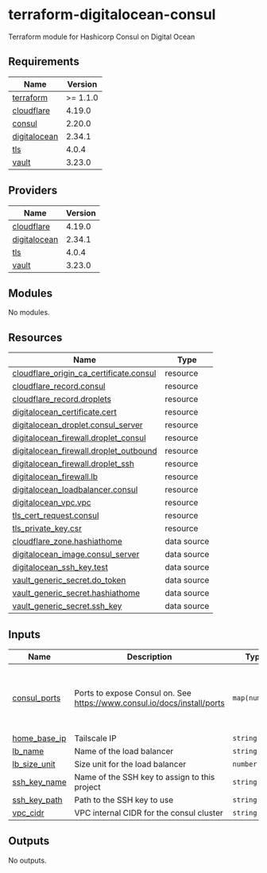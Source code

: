 # terraform-digitalocean-consul
Terraform module for Hashicorp Consul on Digital Ocean

<!-- BEGIN_TF_DOCS -->
## Requirements

| Name | Version |
|------|---------|
| <a name="requirement_terraform"></a> [terraform](#requirement\_terraform) | >= 1.1.0 |
| <a name="requirement_cloudflare"></a> [cloudflare](#requirement\_cloudflare) | 4.19.0 |
| <a name="requirement_consul"></a> [consul](#requirement\_consul) | 2.20.0 |
| <a name="requirement_digitalocean"></a> [digitalocean](#requirement\_digitalocean) | 2.34.1 |
| <a name="requirement_tls"></a> [tls](#requirement\_tls) | 4.0.4 |
| <a name="requirement_vault"></a> [vault](#requirement\_vault) | 3.23.0 |

## Providers

| Name | Version |
|------|---------|
| <a name="provider_cloudflare"></a> [cloudflare](#provider\_cloudflare) | 4.19.0 |
| <a name="provider_digitalocean"></a> [digitalocean](#provider\_digitalocean) | 2.34.1 |
| <a name="provider_tls"></a> [tls](#provider\_tls) | 4.0.4 |
| <a name="provider_vault"></a> [vault](#provider\_vault) | 3.23.0 |

## Modules

No modules.

## Resources

| Name | Type |
|------|------|
| [cloudflare_origin_ca_certificate.consul](https://registry.terraform.io/providers/cloudflare/cloudflare/4.19.0/docs/resources/origin_ca_certificate) | resource |
| [cloudflare_record.consul](https://registry.terraform.io/providers/cloudflare/cloudflare/4.19.0/docs/resources/record) | resource |
| [cloudflare_record.droplets](https://registry.terraform.io/providers/cloudflare/cloudflare/4.19.0/docs/resources/record) | resource |
| [digitalocean_certificate.cert](https://registry.terraform.io/providers/digitalocean/digitalocean/2.34.1/docs/resources/certificate) | resource |
| [digitalocean_droplet.consul_server](https://registry.terraform.io/providers/digitalocean/digitalocean/2.34.1/docs/resources/droplet) | resource |
| [digitalocean_firewall.droplet_consul](https://registry.terraform.io/providers/digitalocean/digitalocean/2.34.1/docs/resources/firewall) | resource |
| [digitalocean_firewall.droplet_outbound](https://registry.terraform.io/providers/digitalocean/digitalocean/2.34.1/docs/resources/firewall) | resource |
| [digitalocean_firewall.droplet_ssh](https://registry.terraform.io/providers/digitalocean/digitalocean/2.34.1/docs/resources/firewall) | resource |
| [digitalocean_firewall.lb](https://registry.terraform.io/providers/digitalocean/digitalocean/2.34.1/docs/resources/firewall) | resource |
| [digitalocean_loadbalancer.consul](https://registry.terraform.io/providers/digitalocean/digitalocean/2.34.1/docs/resources/loadbalancer) | resource |
| [digitalocean_vpc.vpc](https://registry.terraform.io/providers/digitalocean/digitalocean/2.34.1/docs/resources/vpc) | resource |
| [tls_cert_request.consul](https://registry.terraform.io/providers/hashicorp/tls/4.0.4/docs/resources/cert_request) | resource |
| [tls_private_key.csr](https://registry.terraform.io/providers/hashicorp/tls/4.0.4/docs/resources/private_key) | resource |
| [cloudflare_zone.hashiathome](https://registry.terraform.io/providers/cloudflare/cloudflare/4.19.0/docs/data-sources/zone) | data source |
| [digitalocean_image.consul_server](https://registry.terraform.io/providers/digitalocean/digitalocean/2.34.1/docs/data-sources/image) | data source |
| [digitalocean_ssh_key.test](https://registry.terraform.io/providers/digitalocean/digitalocean/2.34.1/docs/data-sources/ssh_key) | data source |
| [vault_generic_secret.do_token](https://registry.terraform.io/providers/hashicorp/vault/3.23.0/docs/data-sources/generic_secret) | data source |
| [vault_generic_secret.hashiathome](https://registry.terraform.io/providers/hashicorp/vault/3.23.0/docs/data-sources/generic_secret) | data source |
| [vault_generic_secret.ssh_key](https://registry.terraform.io/providers/hashicorp/vault/3.23.0/docs/data-sources/generic_secret) | data source |

## Inputs

| Name | Description | Type | Default | Required |
|------|-------------|------|---------|:--------:|
| <a name="input_consul_ports"></a> [consul\_ports](#input\_consul\_ports) | Ports to expose Consul on. See https://www.consul.io/docs/install/ports | `map(number)` | <pre>{<br>  "dns": 8600,<br>  "http": 8500,<br>  "serf-lan": 8301,<br>  "server": 8300<br>}</pre> | no |
| <a name="input_home_base_ip"></a> [home\_base\_ip](#input\_home\_base\_ip) | Tailscale IP | `string` | n/a | yes |
| <a name="input_lb_name"></a> [lb\_name](#input\_lb\_name) | Name of the load balancer | `string` | `"consul-lb"` | no |
| <a name="input_lb_size_unit"></a> [lb\_size\_unit](#input\_lb\_size\_unit) | Size unit for the load balancer | `number` | `1` | no |
| <a name="input_ssh_key_name"></a> [ssh\_key\_name](#input\_ssh\_key\_name) | Name of the SSH key to assign to this project | `string` | `"consul-key"` | no |
| <a name="input_ssh_key_path"></a> [ssh\_key\_path](#input\_ssh\_key\_path) | Path to the SSH key to use | `string` | `"~/.ssh/dokey.pub"` | no |
| <a name="input_vpc_cidr"></a> [vpc\_cidr](#input\_vpc\_cidr) | VPC internal CIDR for the consul cluster | `string` | `"10.10.20.0/24"` | no |

## Outputs

No outputs.
<!-- END_TF_DOCS -->